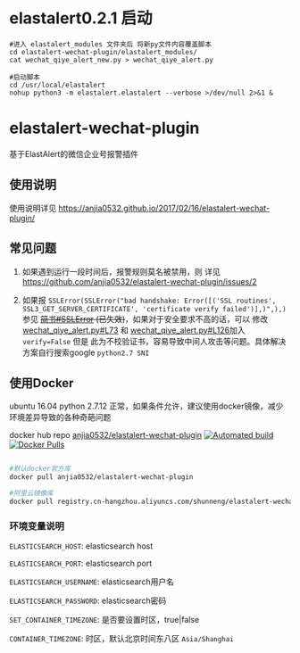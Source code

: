 
# elastalert0.2.1 启动
```
#进入 elastalert_modules 文件夹后 将新py文件内容覆盖脚本 
cd elastalert-wechat-plugin/elastalert_modules/
cat wechat_qiye_alert_new.py > wechat_qiye_alert.py

#启动脚本
cd /usr/local/elastalert
nohup python3 -m elastalert.elastalert --verbose >/dev/null 2>&1 &
```
# elastalert-wechat-plugin

基于ElastAlert的微信企业号报警插件

## 使用说明
使用说明详见 https://anjia0532.github.io/2017/02/16/elastalert-wechat-plugin/

## 常见问题
1. 如果遇到运行一段时间后，报警规则莫名被禁用，则 详见 https://github.com/anjia0532/elastalert-wechat-plugin/issues/2

1. 如果报 `SSLError(SSLError("bad handshake: Error([('SSL routines', SSL3_GET_SERVER_CERTIFICATE', 'certificate verify failed')],)",),)` 参见 ~~[简书#SSLError](http://www.jianshu.com/p/cb8adfca598a) (已失效)~~，如果对于安全要求不高的话，可以 修改 [wechat_qiye_alert.py#L73](https://github.com/anjia0532/elastalert-wechat-plugin/blob/master/elastalert_modules/wechat_qiye_alert.py#L73) 和 [wechat_qiye_alert.py#L126](https://github.com/anjia0532/elastalert-wechat-plugin/blob/master/elastalert_modules/wechat_qiye_alert.py#L126)加入 `verify=False` 但是 此为不校验证书，容易导致中间人攻击等问题。具体解决方案自行搜索google `python2.7 SNI`

## 使用Docker
ubuntu 16.04 python 2.7.12 正常，如果条件允许，建议使用docker镜像，减少环境差异导致的各种奇葩问题

docker hub repo [anjia0532/elastalert-wechat-plugin](https://hub.docker.com/r/anjia0532/elastalert-wechat-plugin/)  [![Automated build](https://img.shields.io/docker/automated/anjia0532/elastalert-wechat-plugin.svg)](https://hub.docker.com/r/anjia0532/elastalert-wechat-plugin/) [![Docker Pulls](https://img.shields.io/docker/pulls/anjia0532/elastalert-wechat-plugin.svg)](https://hub.docker.com/v2/repositories/anjia0532/elastalert-wechat-plugin/)

```bash

#默认docker官方库
docker pull anjia0532/elastalert-wechat-plugin

#阿里云镜像库
docker pull registry.cn-hangzhou.aliyuncs.com/shunneng/elastalert-wechat-plugin
```

### 环境变量说明

`ELASTICSEARCH_HOST`: elasticsearch host

`ELASTICSEARCH_PORT`: elasticsearch port

`ELASTICSEARCH_USERNAME`: elasticsearch用户名

`ELASTICSEARCH_PASSWORD`: elasticsearch密码

`SET_CONTAINER_TIMEZONE`: 是否要设置时区，true|false 

`CONTAINER_TIMEZONE`: 时区，默认北京时间东八区 `Asia/Shanghai`

